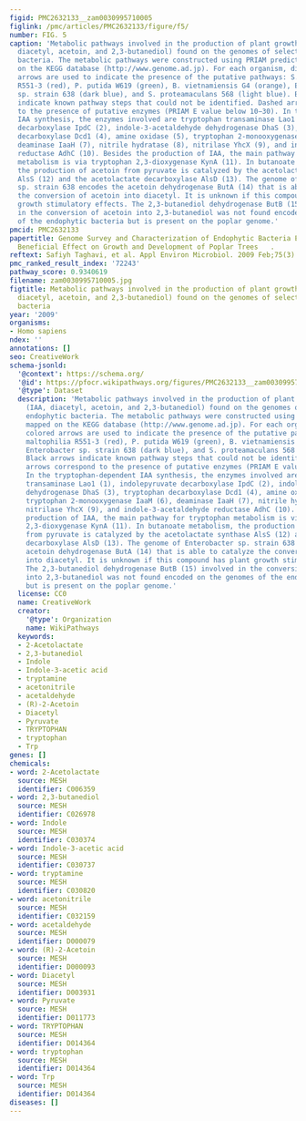 ```yaml
---
figid: PMC2632133__zam0030995710005
figlink: /pmc/articles/PMC2632133/figure/f5/
number: FIG. 5
caption: 'Metabolic pathways involved in the production of plant growth hormones (IAA,
  diacetyl, acetoin, and 2,3-butanediol) found on the genomes of selected endophytic
  bacteria. The metabolic pathways were constructed using PRIAM predictions mapped
  on the KEGG database (http://www.genome.ad.jp). For each organism, differently colored
  arrows are used to indicate the presence of the putative pathways: S. maltophilia
  R551-3 (red), P. putida W619 (green), B. vietnamiensis G4 (orange), Enterobacter
  sp. strain 638 (dark blue), and S. proteamaculans 568 (light blue). Black arrows
  indicate known pathway steps that could not be identified. Dashed arrows correspond
  to the presence of putative enzymes (PRIAM E value below 10−30). In the tryptophan-dependent
  IAA synthesis, the enzymes involved are tryptophan transaminase Lao1 (1), indolepyruvate
  decarboxylase IpdC (2), indole-3-acetaldehyde dehydrogenase DhaS (3), tryptophan
  decarboxylase Dcd1 (4), amine oxidase (5), tryptophan 2-monooxygenase IaaM (6),
  deaminase IaaH (7), nitrile hydratase (8), nitrilase YhcX (9), and indole-3-acetaldehyde
  reductase AdhC (10). Besides the production of IAA, the main pathway for tryptophan
  metabolism is via tryptophan 2,3-dioxygenase KynA (11). In butanoate metabolism,
  the production of acetoin from pyruvate is catalyzed by the acetolactate synthase
  AlsS (12) and the acetolactate decarboxylase AlsD (13). The genome of Enterobacter
  sp. strain 638 encodes the acetoin dehydrogenase ButA (14) that is able to catalyze
  the conversion of acetoin into diacetyl. It is unknown if this compound has plant
  growth stimulatory effects. The 2,3-butanediol dehydrogenase ButB (15) involved
  in the conversion of acetoin into 2,3-butanediol was not found encoded on the genomes
  of the endophytic bacteria but is present on the poplar genome.'
pmcid: PMC2632133
papertitle: Genome Survey and Characterization of Endophytic Bacteria Exhibiting a
  Beneficial Effect on Growth and Development of Poplar Trees   .
reftext: Safiyh Taghavi, et al. Appl Environ Microbiol. 2009 Feb;75(3):748-757.
pmc_ranked_result_index: '72243'
pathway_score: 0.9340619
filename: zam0030995710005.jpg
figtitle: Metabolic pathways involved in the production of plant growth hormones (IAA,
  diacetyl, acetoin, and 2,3-butanediol) found on the genomes of selected endophytic
  bacteria
year: '2009'
organisms:
- Homo sapiens
ndex: ''
annotations: []
seo: CreativeWork
schema-jsonld:
  '@context': https://schema.org/
  '@id': https://pfocr.wikipathways.org/figures/PMC2632133__zam0030995710005.html
  '@type': Dataset
  description: 'Metabolic pathways involved in the production of plant growth hormones
    (IAA, diacetyl, acetoin, and 2,3-butanediol) found on the genomes of selected
    endophytic bacteria. The metabolic pathways were constructed using PRIAM predictions
    mapped on the KEGG database (http://www.genome.ad.jp). For each organism, differently
    colored arrows are used to indicate the presence of the putative pathways: S.
    maltophilia R551-3 (red), P. putida W619 (green), B. vietnamiensis G4 (orange),
    Enterobacter sp. strain 638 (dark blue), and S. proteamaculans 568 (light blue).
    Black arrows indicate known pathway steps that could not be identified. Dashed
    arrows correspond to the presence of putative enzymes (PRIAM E value below 10−30).
    In the tryptophan-dependent IAA synthesis, the enzymes involved are tryptophan
    transaminase Lao1 (1), indolepyruvate decarboxylase IpdC (2), indole-3-acetaldehyde
    dehydrogenase DhaS (3), tryptophan decarboxylase Dcd1 (4), amine oxidase (5),
    tryptophan 2-monooxygenase IaaM (6), deaminase IaaH (7), nitrile hydratase (8),
    nitrilase YhcX (9), and indole-3-acetaldehyde reductase AdhC (10). Besides the
    production of IAA, the main pathway for tryptophan metabolism is via tryptophan
    2,3-dioxygenase KynA (11). In butanoate metabolism, the production of acetoin
    from pyruvate is catalyzed by the acetolactate synthase AlsS (12) and the acetolactate
    decarboxylase AlsD (13). The genome of Enterobacter sp. strain 638 encodes the
    acetoin dehydrogenase ButA (14) that is able to catalyze the conversion of acetoin
    into diacetyl. It is unknown if this compound has plant growth stimulatory effects.
    The 2,3-butanediol dehydrogenase ButB (15) involved in the conversion of acetoin
    into 2,3-butanediol was not found encoded on the genomes of the endophytic bacteria
    but is present on the poplar genome.'
  license: CC0
  name: CreativeWork
  creator:
    '@type': Organization
    name: WikiPathways
  keywords:
  - 2-Acetolactate
  - 2,3-butanediol
  - Indole
  - Indole-3-acetic acid
  - tryptamine
  - acetonitrile
  - acetaldehyde
  - (R)-2-Acetoin
  - Diacetyl
  - Pyruvate
  - TRYPTOPHAN
  - tryptophan
  - Trp
genes: []
chemicals:
- word: 2-Acetolactate
  source: MESH
  identifier: C006359
- word: 2,3-butanediol
  source: MESH
  identifier: C026978
- word: Indole
  source: MESH
  identifier: C030374
- word: Indole-3-acetic acid
  source: MESH
  identifier: C030737
- word: tryptamine
  source: MESH
  identifier: C030820
- word: acetonitrile
  source: MESH
  identifier: C032159
- word: acetaldehyde
  source: MESH
  identifier: D000079
- word: (R)-2-Acetoin
  source: MESH
  identifier: D000093
- word: Diacetyl
  source: MESH
  identifier: D003931
- word: Pyruvate
  source: MESH
  identifier: D011773
- word: TRYPTOPHAN
  source: MESH
  identifier: D014364
- word: tryptophan
  source: MESH
  identifier: D014364
- word: Trp
  source: MESH
  identifier: D014364
diseases: []
---
```

